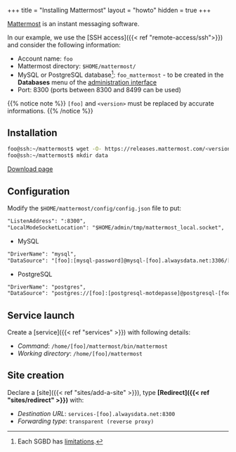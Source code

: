 +++
title = "Installing Mattermost"
layout = "howto"
hidden = true
+++

[Mattermost](https://mattermost.com) is an instant messaging software.

In our example, we use the [SSH access]({{< ref "remote-access/ssh">}}) and consider the following information:

- Account name: `foo`
- Mattermost directory: `$HOME/mattermost/`
- MySQL or PostgreSQL database[^1]: `foo_mattermost` - to be created in the **Databases** menu of the [administration interface](https://admin.alwaysdata.com)
- Port: 8300 (ports between 8300 and 8499 can be used)

{{% notice note %}}
`[foo]` and `<version>` must be replaced by accurate informations.
{{% /notice %}}

## Installation

```sh
foo@ssh:~/mattermost$ wget -O- https://releases.mattermost.com/<version>/mattermost-<version>-linux-amd64.tar.gz | tar -xz --strip-components=1
foo@ssh:~/mattermost$ mkdir data
```

[Download page](https://mattermost.com/download/)

## Configuration

Modify the `$HOME/mattermost/config/config.json` file to put:

```txt
"ListenAddress": ":8300",
"LocalModeSocketLocation": "$HOME/admin/tmp/mattermost_local.socket",
```

- MySQL

```txt
"DriverName": "mysql",
"DataSource": "[foo]:[mysql-password]@mysql-[foo].alwaysdata.net:3306/[foo]_mattermost?charset=utf8mb4,utf8&readTimeout=30s&writeTimeout=30s",
```

- PostgreSQL

```txt
"DriverName": "postgres",
"DataSource": "postgres://[foo]:[postgresql-motdepasse]@postgresql-[foo].alwaysdata.net:5432/[foo]_mattermost?sslmode=disable\u0026connect_timeout=10",
```

## Service launch

Create a [service]({{< ref "services" >}}) with following details:

- *Command*: `/home/[foo]/mattermost/bin/mattermost`
- *Working directory*: `/home/[foo]/mattermost`

## Site creation

Declare a [site]({{< ref "sites/add-a-site" >}}), type **[Redirect]({{< ref "sites/redirect" >}})** with:

- *Destination URL*: `services-[foo].alwaysdata.net:8300`
- *Forwarding type*: `transparent (reverse proxy)`

[^1]: Each SGBD has [limitations](https://docs.mattermost.com/install/requirements.html#database-software).
